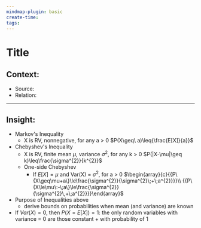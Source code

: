 ```yaml
---
mindmap-plugin: basic
create-time: 
tags:
---
```

# Title
## Context:
- Source: 
- Relation: 
---
## Insight:
- Markov's Inequality
	- X is RV, nonnegative, for any a > 0
	  $P(X\geq\ a)\leq{\frac{E[X]}{a}}$
- Chebyshev's Inequality
	- X is RV, finite mean $\mu$, variance $\sigma^2$, for any k > 0
	  $P(|X-\mu|\geq k)\leq\frac{\sigma^{2}}{k^{2}}$
	- One-side Chebyshev
		- If $E[X] = \mu$ and Var(X) = $\sigma^2$, for a > 0
		  $\begin{array}{c}{{P\{X\geq\mu+a\}\le\frac{\sigma^{2}}{\sigma^{2}\;+\;a^{2}}}}\\ {{P\{X\le\mu\:-\;a\}\le\frac{\sigma^{2}}{\sigma^{2}\,+\;a^{2}}}}\end{array}$
- Purpose of Inequalities above
	- derive bounds on probabilities when mean (and variance) are known
- If $Var(X) = 0$, then $P(X = E[X]) = 1$: the only random variables with variance = 0 are those constant + with probability of 1